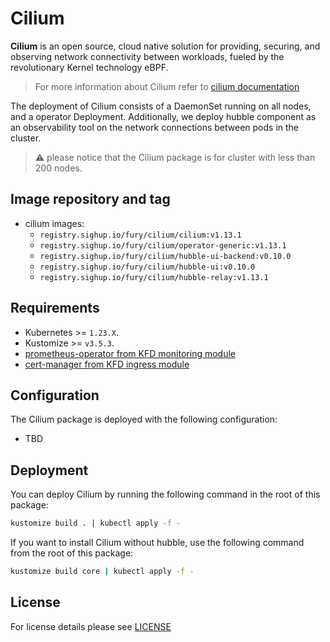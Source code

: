 # Cilium

<!-- <KFD-DOCS> -->

**Cilium** is an open source, cloud native solution for providing, securing, and observing network connectivity between
workloads, fueled by the revolutionary Kernel technology eBPF.

> For more information about Cilium refer to [cilium documentation][cilium-documentation]

The deployment of Cilium consists of a DaemonSet running on all nodes, and a operator Deployment.
Additionally, we deploy hubble component as an observability tool on the network connections between pods in the cluster.

> ⚠️ please notice that the Cilium package is for cluster with less than 200 nodes.

## Image repository and tag

- cilium images:
  - `registry.sighup.io/fury/cilium/cilium:v1.13.1`
  - `registry.sighup.io/fury/cilium/operator-generic:v1.13.1`
  - `registry.sighup.io/fury/cilium/hubble-ui-backend:v0.10.0`
  - `registry.sighup.io/fury/cilium/hubble-ui:v0.10.0`
  - `registry.sighup.io/fury/cilium/hubble-relay:v1.13.1`

## Requirements

- Kubernetes >= `1.23.X`.
- Kustomize >= `v3.5.3`.
- [prometheus-operator from KFD monitoring module][prometheus-operator]
- [cert-manager from KFD ingress module][cert-manager]

## Configuration

The Cilium package is deployed with the following configuration:

- TBD

## Deployment

You can deploy Cilium by running the following command in the root of this package:

```bash
kustomize build . | kubectl apply -f -
```

If you want to install Cilium without hubble, use the following command from the root of this package:

```bash
kustomize build core | kubectl apply -f -
```

<!-- LINKS -->
[cilium-documentation]: https://docs.cilium.io/en/stable/
[prometheus-operator]: https://github.com/sighup-io/fury-kubernetes-monitoring/blob/master/katalog/prometheus-operator
[cert-manager]: https://github.com/sighup-io/fury-kubernetes-ingress/blob/master/katalog/cert-manager

<!-- </KFD-DOCS> -->

## License

For license details please see [LICENSE](./../../LICENSE)
